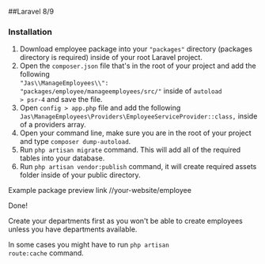 
##Laravel 8/9

### Installation

1. Download employee package into your <code>"packages"</code> directory (packages directory is required) inside of your root Laravel project.
2. Open the <code>composer.json</code> file that's in the root of your project and add the following <br> <code>"Jas\\\ManageEmployees\\\\": "packages/employee/manageemployees/src/"</code> inside of <code>autoload > psr-4</code> and save the file.
3. Open <code>config > app.php</code> file and add the following <br><code>Jas\ManageEmployees\Providers\EmployeeServiceProvider::class,</code> inside of a providers array.
4. Open your command line, make sure you are in the root of your project and type <code>composer dump-autoload</code>.
5. Run <code>php artisan migrate</code> command. This will add all of the required tables into your database.
6. Run <code>php artisan vendor:publish</code> command, it will create required assets folder inside of your public directory.

Example package preview link  //your-website/employee

Done!

Create your departments first as you won't be able to create employees unless you have departments available.

In some cases you might have to run <code>php artisan route:cache</code> command.
